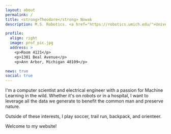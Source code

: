 ```yaml
---
layout: about
permalink: /
title: <strong>Theodore</strong> Nowak
description: M.S. Robotics. <a href="https://robotics.umich.edu/">University of Michigan</a>.

profile:
  align: right
  image: prof_pic.jpg
  address: >
    <p>Room 4121</p>
    <p>1301 Beal Avenue</p>
    <p>Ann Arbor, Michigan 48109</p>

news: true
social: true
---
```


I'm a computer scientist and electrical engineer with a passion for Machine Learning in the wild. Whether it's on robots or in a hospital, I want to leverage all the data we generate to benefit the common man and preserve nature.  

Outside of these interests, I play soccer, trail run, backpack, and orienteer.

Welcome to my website!
